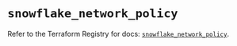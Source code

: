 # `snowflake_network_policy`

Refer to the Terraform Registry for docs: [`snowflake_network_policy`](https://registry.terraform.io/providers/snowflake-labs/snowflake/0.83.1/docs/resources/network_policy).
